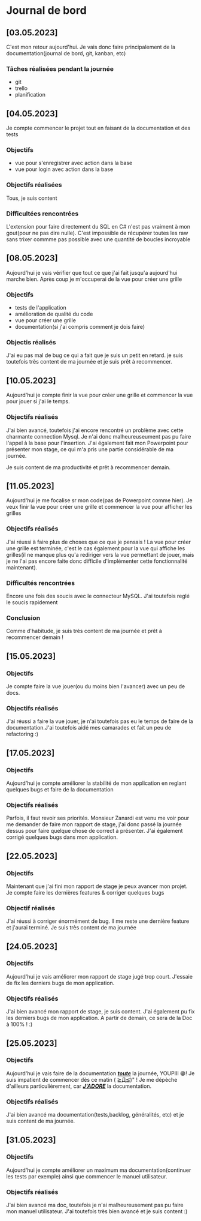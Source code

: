 # Journal de bord

## [03.05.2023]
C'est mon retour aujourd'hui. Je vais donc faire principalement de la documentation(journal de bord, git, kanban, etc)

### Tâches réalisées pendant la journée
- git
- trello
- planification
  

## [04.05.2023]
Je compte commencer le projet tout en faisant de la documentation et des tests
### Objectifs
- vue pour s'enregistrer avec action dans la base
- vue pour login avec action dans la base

### Objectifs réalisées
Tous, je suis content
### Difficultées rencontrées
L'extension pour faire directement du SQL en C# n'est pas vraiment à mon gout(pour ne pas dire nulle). C'est impossible de récupérer toutes les raw sans trixer commme pas possible avec une quantité de boucles incroyable

## [08.05.2023]
Aujourd'hui je vais vérifier que tout ce que j'ai fait jusqu'a aujourd'hui marche bien. Après coup je m'occuperai de la vue pour créer une grille
### Objectifs
- tests de l'application
- amélioration de qualité du code
- vue pour créer une grille
- documentation(si j'ai compris comment je dois faire)

### Objectis réalisés
J'ai eu pas mal de bug ce qui a fait que je suis un petit en retard. je suis toutefois très content de ma journée et je suis prêt à recommencer. 

## [10.05.2023]
Aujourd'hui je compte finir la vue pour créer une grille et commencer la vue pour jouer si j'ai le temps. 

### Objectifs réalisés
J'ai bien avancé, toutefois j'ai encore rencontré un problème avec cette charmante connection Mysql. Je n'ai donc malheureuseument pas pu faire l'appel à la base pour l'insertion. J'ai également fait mon Powerpoint pour présenter mon stage, ce qui m'a pris une partie considérable de ma journée. 

Je suis content de ma productivité et prêt à recommencer demain. 


## [11.05.2023] 
Aujourd'hui je me focalise sr mon code(pas de Powerpoint comme hier). Je veux finir la vue pour créer une grille et commencer la vue pour afficher les grilles

### Objectifs réalisés
J'ai réussi à faire plus de choses que ce que je pensais ! La vue pour créer une grille est terminée, c'est le cas également pour la vue qui affiche les grilles(il ne manque plus qu'a rediriger vers la vue permettant de jouer, mais je ne l'ai pas encore faite donc difficile d'implémenter cette fonctionnalité maintenant). 

### Difficultés rencontrées
Encore une fois des soucis avec le connecteur MySQL. J'ai toutefois reglé le soucis rapidement

### Conclusion
Comme d'habitude, je suis très content de ma journée et prêt à recommencer demain ! 


## [15.05.2023]

### Objectifs
Je compte faire la vue jouer(ou du moins bien l'avancer) avec un peu de docs. 

### Objectifs réalisés
J'ai réussi a faire la vue jouer, je n'ai toutefois pas eu le temps de faire de la documentation.J'ai toutefois aidé mes camarades et fait un peu de refactoring :)




## [17.05.2023]

### Objectifs
Aujourd'hui je compte améliorer la stabilité de mon application en reglant quelques bugs et faire de la documentation 

### Objectifs réalisés
Parfois, il faut revoir ses priorités. Monsieur Zanardi est venu me voir pour me demander de faire mon rapport de stage, j'ai donc passé la journée dessus pour faire quelque chose de correct à présenter. J'ai également corrigé quelques bugs dans mon application. 


## [22.05.2023]
### Objectifs
Maintenant que j'ai fini mon rapport de stage je peux avancer mon projet. Je compte faire les dernières features & corriger quelques bugs

### Objectif réalisés
J'ai réussi à corriger énormément de bug. Il me reste une dernière feature et j'aurai terminé. Je suis très content de ma journée

## [24.05.2023]
### Objectifs
Aujourd'hui je vais améliorer mon rapport de stage jugé trop court. J'essaie de fix les derniers bugs de mon application. 

### Objectifs réalisés
J'ai bien avancé mon rapport de stage, je suis content. J'ai également pu fix les derniers bugs de mon application. A partir de demain, ce sera de la Doc à 100% ! :)

## [25.05.2023]
### Objectifs
Aujourd'hui je vais faire de la documentation <ins> ***toute***</ins> la journée, YOUPIII 😁! Je suis impatient de commencer dès ce matin ( ≧Д≦)" ! Je me dépèche d'ailleurs particulièrement, car <ins> ***J'ADORE***</ins> la documentation. 

### Objectifs réalisés
J'ai bien avancé ma documentation(tests,backlog, généralités, etc) et je suis content de ma journée. 

## [31.05.2023]
### Objectifs
Aujourd'hui je compte améliorer un maximum ma documentation(continuer les tests par exemple) ainsi que commencer le manuel utilisateur. 
### Objectifs réalisés
J'ai bien avancé ma doc, toutefois je n'ai malheureusement pas pu faire mon manuel utilisateur. J'ai toutefois très bien avancé et je suis content :)

